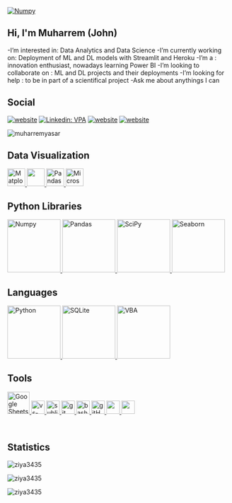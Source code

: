 
<a href="#" target="_blank"> <img src="https://github.com/muharremyasar/muharremyasar/blob/main/backphoto.jpg?raw=true" alt="Numpy" > </a>


## Hi, I'm Muharrem (John)

-I’m interested in: Data Analytics and Data Science
-I’m currently working on:  Deployment of ML and DL models with Streamlit and Heroku
-I’m a : innovation enthusiast, nowadays learning Power BI 
-I’m looking to collaborate on : ML and DL projects and their deployments
-I’m looking for help : to be in part of a scientifical project
-Ask me about anythings I can

##  Social

[![website](https://img.shields.io/badge/gmail-f1f2f6.svg?&style=for-the-badge&logo=gmail&logoColor=red)](mailto:m.john.yasar@gmail.com)
[![Linkedin: VPA](https://img.shields.io/badge/linkedin-%230077B5.svg?&style=for-the-badge&logo=linkedin&logoColor=white)](https://www.linkedin.com/in/muharremyasar)
[![website](https://img.shields.io/badge/%20-medium-black?&style=for-the-badge&logoColor=white)](https://medium.com/@muharrem.yasar)
[![website](https://img.shields.io/badge/%20-kaggle-blue?&style=for-the-badge&logoColor=white)](https://www.kaggle.com/muharremyasar)
<p align="left"> <img src="https://komarev.com/ghpvc/?username=muharremyasar" alt="muharremyasar" /> </p>


##  Data Visualization 

<a href="#" target="_blank"> <img src="https://matplotlib.org/stable/_static/logo2_compressed.svg" alt="Matplotlib" height="40"/> </a>
<a href="#" target="_blank"> <img src="https://seaborn.pydata.org/_static/logo-wide-lightbg.svg" height="40"/> </a>
<a href="#" target="_blank"> <img src="https://upload.wikimedia.org/wikipedia/commons/thumb/e/ed/Pandas_logo.svg/2560px-Pandas_logo.svg.png" alt="Pandas" height="40"/> </a>
<a href="#" target="_blank"> <img src="https://insightsoftware.com/wp-content/uploads/2018/03/blog-microsoft-power-bi-solid-color.jpg" alt="Microsoft Power BI" height="40"/> </a>


## Python Libraries

<a href="#" target="_blank"> <img src="https://numpy.org/doc/stable/_static/numpylogo.svg" alt="Numpy" width="120"/> </a>
<a href="#" target="_blank"> <img src="https://upload.wikimedia.org/wikipedia/commons/thumb/e/ed/Pandas_logo.svg/2560px-Pandas_logo.svg.png" alt="Pandas" width="120"/> </a>
<a href="#" target="_blank"> <img src="https://www.scipy.org/_static/logo.png" alt="SciPy" width="120"/> </a>
<a href="#" target="_blank"> <img src="https://seaborn.pydata.org/_static/logo-wide-lightbg.svg" alt="Seaborn" width="120"/> </a>


## Languages

<a href="#" target="_blank"> <img src="https://download.logo.wine/logo/Python_(programming_language)/Python_(programming_language)-Logo.wine.png" alt="Python" width="120"/> </a>
<a href="#" target="_blank"> <img src="https://upload.wikimedia.org/wikipedia/commons/thumb/3/38/SQLite370.svg/1200px-SQLite370.svg.png" alt="SQLite" width="120"/> </a>
<a href="#" target="_blank"> <img src="https://ouzhang.me/talk/2019-dde-vba/featured.jpg" alt="VBA" width="120"/> </a>


## Tools
<a href="#" target="_blank"> <img src="https://smartgyann.files.wordpress.com/2020/05/457-4573752_read-more-on-how-you-can-use-your.png" alt="Google Sheets" height="50"/> </a>
<a href="#" target="_blank"> <img src="https://www.pngitem.com/pimgs/m/80-800968_vscode-visual-studio-logo-png-transparent-png.png" alt="vs-code" height="30"/> </a>
<a href="#" target="_blank"> <img src="https://cdn.icon-icons.com/icons2/1381/PNG/512/sublimetext_94866.png" alt="sublime-text" height="30"/> </a>
<a href="#" target="_blank"> <img src="https://www.vectorlogo.zone/logos/git-scm/git-scm-icon.svg" alt="git" height="30"/> </a>
<a href="#" target="_blank"> <img src="https://www.vectorlogo.zone/logos/gnu_bash/gnu_bash-icon.svg" alt="bash" height="30"/> </a>
<a href="#" target="_blank"> <img src="https://www.flaticon.com/svg/static/icons/svg/919/919847.svg" alt="gitHub" height="30"/> </a>
<a href="#" target="_blank"> <img src="https://img.shields.io/badge/jira-1e90ff.svg?&style=for-the-badge&logo=jira&logoColor=white" height="30"/> </a>
<a href="#" target="_blank"> <img src="https://upload.wikimedia.org/wikipedia/commons/thumb/b/b9/Slack_Technologies_Logo.svg/1280px-Slack_Technologies_Logo.svg.png" height="30"/> </a>


<p>&nbsp;</p>

## Statistics 

<p><img align="center" src="https://github-readme-stats.vercel.app/api?username=ziya3435&show_icons=true&locale=en" alt="ziya3435" /></p>

<p><img align="center" src="https://github-readme-streak-stats.herokuapp.com/?user=ziya3435&" alt="ziya3435" /></p>

<p><img align="left" src="https://github-readme-stats.vercel.app/api/top-langs?username=ziya3435&show_icons=true&locale=en&layout=compact" alt="ziya3435" /></p>

